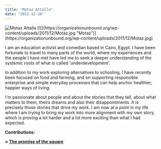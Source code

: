 ```yaml
---
title: "Motaz Attalla"
date: "2011-12-16"
---
```

<img src="/Motaz.jpg "  width={234} height={298} alt="Motaz Attalla" id="left">
[![](https://organizationunbound.org/wp-content/uploads/2011/12/Motaz.jpg "Motaz")](https://organizationunbound.org/wp-content/uploads/2011/12/Motaz.jpg)

I am an education activist and comedian based in Cairo, Egypt. I have been fortunate to travel to many parts of the world, where my experiences and the people I have met have led me to seek a deeper understanding of the systemic roots of what is called ‘underdevelopment’.

In addition to my work exploring alternatives to schooling, I have recently been focused on food and farming, and on supporting responsible enterprise and simple everyday processes that can help anchor healthier, happier ways of living.

I'm passionate about people and about the stories that they tell, about what matters to them, theirs dreams and also their disappointments. It is precisely those stories that drive my work. I am now at a point in my life where I am trying to bring my work into more alignment with my own story, which is proving a lot harder and a lot more exciting than what I had expected.

**Contributions:**

_**≈**_ **[The promise of the square]( https://organizationunbound.org/the-promise-of-the-square/ )**
